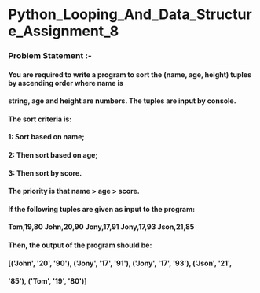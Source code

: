 # Python_Looping_And_Data_Structure_Assignment_8

### Problem Statement :- 

#### You are required to write a program to sort the (name, age, height) tuples by ascending order where name is
#### string, age and height are numbers. The tuples are input by console.

#### The sort criteria is:
#### 1: Sort based on name;
#### 2: Then sort based on age;
#### 3: Then sort by score.

#### The priority is that name > age > score.

#### If the following tuples are given as input to the program:

#### Tom,19,80 John,20,90 Jony,17,91 Jony,17,93 Json,21,85

#### Then, the output of the program should be:

#### [('John', '20', '90'), ('Jony', '17', '91'), ('Jony', '17', '93'), ('Json', '21',
#### '85'), ('Tom', '19', '80')]
